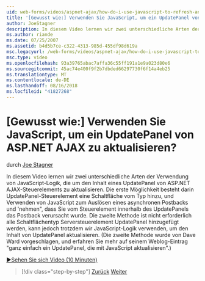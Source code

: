 ```yaml
---
uid: web-forms/videos/aspnet-ajax/how-do-i-use-javascript-to-refresh-an-aspnet-ajax-updatepanel
title: '[Gewusst wie:] Verwenden Sie JavaScript, um ein UpdatePanel von ASP.NET AJAX zu aktualisieren? | Microsoft-Dokumentation'
author: JoeStagner
description: In diesem Video lernen wir zwei unterschiedliche Arten der Verwendung von JavaScript-Logik, die um den Inhalt eines UpdatePanel von ASP.NET AJAX-Steuerelements zu aktualisieren. Die erste Möglichkeit ist, Hinzufügen einer...
ms.author: riande
ms.date: 07/25/2007
ms.assetid: b4d5b7ce-c322-4313-985d-455df98d619a
msc.legacyurl: /web-forms/videos/aspnet-ajax/how-do-i-use-javascript-to-refresh-an-aspnet-ajax-updatepanel
msc.type: video
ms.openlocfilehash: 93a39765abac7affa36c55ff191a1e9a023d80e6
ms.sourcegitcommit: 45ac74e400f9f2b7dbded66297730f6f14a4eb25
ms.translationtype: MT
ms.contentlocale: de-DE
ms.lasthandoff: 08/16/2018
ms.locfileid: "41827268"
---
```

<a name="how-do-i-use-javascript-to-refresh-an-aspnet-ajax-updatepanel"></a>[Gewusst wie:] Verwenden Sie JavaScript, um ein UpdatePanel von ASP.NET AJAX zu aktualisieren?
====================
durch [Joe Stagner](https://github.com/JoeStagner)

In diesem Video lernen wir zwei unterschiedliche Arten der Verwendung von JavaScript-Logik, die um den Inhalt eines UpdatePanel von ASP.NET AJAX-Steuerelements zu aktualisieren. Die erste Möglichkeit besteht darin UpdatePanel-Steuerelement eine Schaltfläche vom Typ hinzu, und Verwenden von JavaScript zum Auslösen eines asynchronen Postbacks und 'nehmen", dass Sie vom Steuerelement innerhalb des UpdatePanels das Postback verursacht wurde. Die zweite Methode ist nicht erforderlich alle Schaltflächentyp Serversteuerelement UpdatePanel hinzugefügt werden, kann jedoch trotzdem wir JavaScript-Logik verwenden, um den Inhalt von UpdatePanel aktualisieren. (Die zweite Methode wurde von Dave Ward vorgeschlagen, und erfahren Sie mehr auf seinem Weblog-Eintrag "ganz einfach ein UpdatePanel, die mit JavaScript aktualisieren".)

[&#9654;Sehen Sie sich Video (10 Minuten)](https://channel9.msdn.com/Blogs/ASP-NET-Site-Videos/how-do-i-use-javascript-to-refresh-an-aspnet-ajax-updatepanel)

> [!div class="step-by-step"]
> [Zurück](how-do-i-build-a-custom-aspnet-ajax-server-control.md)
> [Weiter](how-do-i-determine-whether-an-asynchronous-postback-has-occurred.md)
